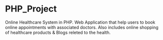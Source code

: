 # PHP_Project
Online Healthcare System in PHP. Web Application that help users to book online appointments with associated doctors. Also includes online shopping of healthcare products & Blogs releted to the health.
